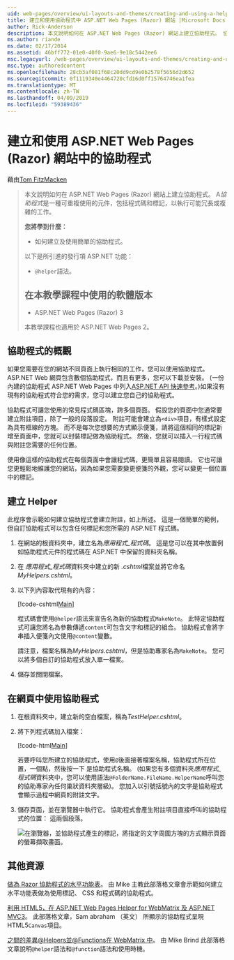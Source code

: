 ```yaml
---
uid: web-pages/overview/ui-layouts-and-themes/creating-and-using-a-helper-in-an-aspnet-web-pages-site
title: 建立和使用協助程式中 ASP.NET Web Pages (Razor) 網站 |Microsoft Docs
author: Rick-Anderson
description: 本文說明如何在 ASP.NET Web Pages (Razor) 網站上建立協助程式。 協助程式是一種可重複使用的元件，包括程式碼和標記，以效能...
ms.author: riande
ms.date: 02/17/2014
ms.assetid: 46bff772-01e0-40f0-9ae6-9e18c5442ee6
msc.legacyurl: /web-pages/overview/ui-layouts-and-themes/creating-and-using-a-helper-in-an-aspnet-web-pages-site
msc.type: authoredcontent
ms.openlocfilehash: 28cb3af081f68c20dd9cd9e0b2578f5656d2d652
ms.sourcegitcommit: 0f1119340e4464720cfd16d0ff15764746ea1fea
ms.translationtype: MT
ms.contentlocale: zh-TW
ms.lasthandoff: 04/09/2019
ms.locfileid: "59389436"
---
```

# <a name="creating-and-using-a-helper-in-an-aspnet-web-pages-razor-site"></a>建立和使用 ASP.NET Web Pages (Razor) 網站中的協助程式

藉由[Tom FitzMacken](https://github.com/tfitzmac)

> 本文說明如何在 ASP.NET Web Pages (Razor) 網站上建立協助程式。 A*協助程式*是一種可重複使用的元件，包括程式碼和標記，以執行可能冗長或複雜的工作。
> 
> **您將學到什麼：** 
> 
> - 如何建立及使用簡單的協助程式。
> 
> 以下是所引進的發行項 ASP.NET 功能：
> 
> - `@helper`語法。
>   
> 
> ## <a name="software-versions-used-in-the-tutorial"></a>在本教學課程中使用的軟體版本
> 
> 
> - ASP.NET Web Pages (Razor) 3
>   
> 
> 本教學課程也適用於 ASP.NET Web Pages 2。


## <a name="overview-of-helpers"></a>協助程式的概觀

如果您需要在您的網站不同頁面上執行相同的工作，您可以使用協助程式。 ASP.NET Web 網頁包含數個協助程式，而且有更多，您可以下載並安裝。 (一份內建的協助程式 ASP.NET Web Pages 中列入[ASP.NET API 快速參考](https://go.microsoft.com/fwlink/?LinkId=202907)。)如果沒有現有的協助程式符合您的需求，您可以建立您自己的協助程式。

協助程式可讓您使用的常見程式碼區塊，跨多個頁面。 假設您的頁面中您通常要建立附註項目，除了一般的段落設定。 附註可能會建立為`<div>`項目，有樣式設定為具有框線的方塊。 而不是每次您想要的方式顯示便箋，請將這個相同的標記新增至頁面中，您就可以封裝標記做為協助程式。 然後，您就可以插入一行程式碼與附註您需要的任何位置。

使用像這樣的協助程式在每個頁面中會讓程式碼，更簡單且容易閱讀。 它也可讓您更輕鬆地維護您的網站，因為如果您需要變更便箋的外觀，您可以變更一個位置中的標記。

## <a name="creating-a-helper"></a>建立 Helper

此程序會示範如何建立協助程式會建立附註，如上所述。 這是一個簡單的範例，但自訂協助程式可以包含任何標記和您所需的 ASP.NET 程式碼。

1. 在網站的根資料夾中，建立名為*應用程式\_程式碼*。 這是您可以在其中放置例如協助程式元件的程式碼在 ASP.NET 中保留的資料夾名稱。
2. 在 *應用程式\_程式碼*資料夾中建立的新 *.cshtml*檔案並將它命名*MyHelpers.cshtml*。
3. 以下列內容取代現有的內容：

    [!code-cshtml[Main](creating-and-using-a-helper-in-an-aspnet-web-pages-site/samples/sample1.cshtml)]

    程式碼會使用`@helper`語法來宣告名為新的協助程式`MakeNote`。 此特定協助程式可讓您將名為參數傳遞`content`可包含文字和標記的組合。 協助程式會將字串插入便箋內文使用`@content`變數。

    請注意，檔案名稱為*MyHelpers.cshtml*，但是協助專家名為`MakeNote`。 您可以將多個自訂的協助程式放入單一檔案。
4. 儲存並關閉檔案。

## <a name="using-the-helper-in-a-page"></a>在網頁中使用協助程式

1. 在根資料夾中，建立新的空白檔案，稱為*TestHelper.cshtml*。
2. 將下列程式碼加入檔案：

    [!code-html[Main](creating-and-using-a-helper-in-an-aspnet-web-pages-site/samples/sample2.html)]

    若要呼叫您所建立的協助程式，使用`@`後面接著檔案名稱，協助程式所在位置，一個點，然後按一下 是協助程式名稱。 (如果您有多個資料夾*應用程式\_程式碼*資料夾中，您可以使用語法`@FolderName.FileName.HelperName`呼叫您的協助專家內任何巢狀資料夾層級)。 您加入以引號括號內的文字是協助程式會顯示過程中網頁的附註文字。
3. 儲存頁面，並在瀏覽器中執行它。 協助程式會產生附註項目直接呼叫的協助程式的位置： 這兩個段落。

    ![在瀏覽器，並協助程式產生的標記，將指定的文字周圍方塊的方式顯示頁面的螢幕擷取畫面。](creating-and-using-a-helper-in-an-aspnet-web-pages-site/_static/image1.jpg)

## <a name="additional-resources"></a>其他資源


[做為 Razor 協助程式的水平功能表](http://mikepope.com/blog/DisplayBlog.aspx?permalink=2341)。 由 Mike 主教此部落格文章會示範如何建立水平功能表做為使用標記、 CSS 和程式碼的協助程式。

[利用 HTML5，在 ASP.NET Web Pages Helper for WebMatrix 及 ASP.NET MVC3](http://geekswithblogs.net/wildturtle/archive/2010/11/08/html5-in-asp.net-web-pages-helpers-for-webmatrix-and_aspnet_mvc3.aspx)。 此部落格文章，Sam abraham （英文） 所顯示的協助程式呈現 HTML5`Canvas`項目。

[之間的差異@Helpers並@Functions在 WebMatrix 中](http://www.mikesdotnetting.com/Article/173/The-Difference-Between-@Helpers-and-@Functions-In-WebMatrix)。 由 Mike Brind 此部落格文章說明`@helper`語法和`@function`語法和使用時機。
